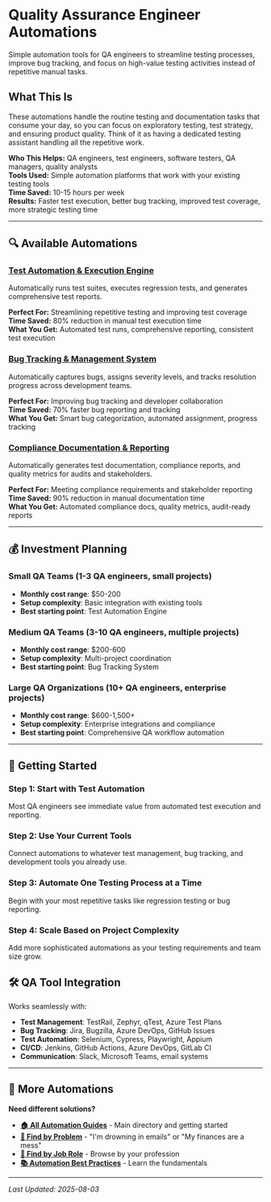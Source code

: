 # Quality Assurance Engineer Automations

Simple automation tools for QA engineers to streamline testing processes, improve bug tracking, and focus on high-value testing activities instead of repetitive manual tasks.

## What This Is

These automations handle the routine testing and documentation tasks that consume your day, so you can focus on exploratory testing, test strategy, and ensuring product quality. Think of it as having a dedicated testing assistant handling all the repetitive work.

**Who This Helps:** QA engineers, test engineers, software testers, QA managers, quality analysts  
**Tools Used:** Simple automation platforms that work with your existing testing tools  
**Time Saved:** 10-15 hours per week  
**Results:** Faster test execution, better bug tracking, improved test coverage, more strategic testing time  

---

## 🔍 Available Automations

### [Test Automation & Execution Engine](Test%20Automation%20and%20Execution%20Engine.md)
Automatically runs test suites, executes regression tests, and generates comprehensive test reports.

**Perfect For:** Streamlining repetitive testing and improving test coverage  
**Time Saved:** 80% reduction in manual test execution time  
**What You Get:** Automated test runs, comprehensive reporting, consistent test execution

### [Bug Tracking & Management System](Bug%20Tracking%20and%20Management%20System.md)
Automatically captures bugs, assigns severity levels, and tracks resolution progress across development teams.

**Perfect For:** Improving bug tracking and developer collaboration  
**Time Saved:** 70% faster bug reporting and tracking  
**What You Get:** Smart bug categorization, automated assignment, progress tracking

### [Compliance Documentation & Reporting](Compliance%20Documentation%20and%20Reporting.md)
Automatically generates test documentation, compliance reports, and quality metrics for audits and stakeholders.

**Perfect For:** Meeting compliance requirements and stakeholder reporting  
**Time Saved:** 90% reduction in manual documentation time  
**What You Get:** Automated compliance docs, quality metrics, audit-ready reports

---

## 💰 Investment Planning

### Small QA Teams (1-3 QA engineers, small projects)
- **Monthly cost range**: $50-200
- **Setup complexity**: Basic integration with existing tools
- **Best starting point**: Test Automation Engine

### Medium QA Teams (3-10 QA engineers, multiple projects)  
- **Monthly cost range**: $200-600
- **Setup complexity**: Multi-project coordination
- **Best starting point**: Bug Tracking System

### Large QA Organizations (10+ QA engineers, enterprise projects)
- **Monthly cost range**: $600-1,500+
- **Setup complexity**: Enterprise integrations and compliance
- **Best starting point**: Comprehensive QA workflow automation

---

## 🚀 Getting Started

### Step 1: Start with Test Automation
Most QA engineers see immediate value from automated test execution and reporting.

### Step 2: Use Your Current Tools
Connect automations to whatever test management, bug tracking, and development tools you already use.

### Step 3: Automate One Testing Process at a Time
Begin with your most repetitive tasks like regression testing or bug reporting.

### Step 4: Scale Based on Project Complexity
Add more sophisticated automations as your testing requirements and team size grow.

## 🛠️ QA Tool Integration

Works seamlessly with:
- **Test Management**: TestRail, Zephyr, qTest, Azure Test Plans
- **Bug Tracking**: Jira, Bugzilla, Azure DevOps, GitHub Issues
- **Test Automation**: Selenium, Cypress, Playwright, Appium
- **CI/CD**: Jenkins, GitHub Actions, Azure DevOps, GitLab CI
- **Communication**: Slack, Microsoft Teams, email systems

---

## 🔗 More Automations

**Need different solutions?**
- **[🏠 All Automation Guides](../AI%20Automations%20Guide.md)** - Main directory and getting started
- **[🎯 Find by Problem](../Automation%20Workflows%20by%20Problem.md)** - "I'm drowning in emails" or "My finances are a mess"
- **[👔 Find by Job Role](../Automation%20Workflows%20by%20Job%20Role.md)** - Browse by your profession
- **[📚 Automation Best Practices](../Automation%20Best%20Practices.md)** - Learn the fundamentals

---

*Last Updated: 2025-08-03*